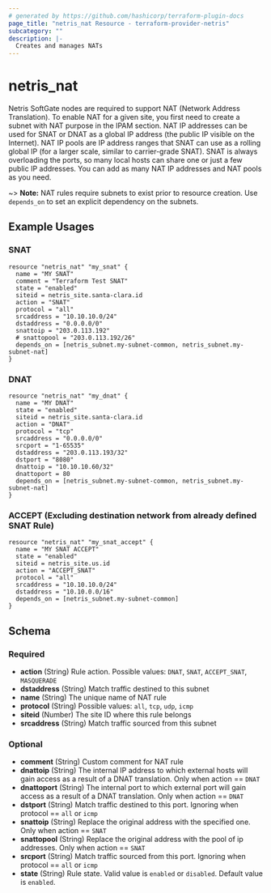 ```yaml
---
# generated by https://github.com/hashicorp/terraform-plugin-docs
page_title: "netris_nat Resource - terraform-provider-netris"
subcategory: ""
description: |-
  Creates and manages NATs
---
```


# netris_nat

Netris SoftGate nodes are required to support NAT (Network Address Translation). To enable NAT for a given site, you first need to create a subnet with NAT purpose in the IPAM section. NAT IP addresses can be used for SNAT or DNAT as a global IP address (the public IP visible on the Internet). NAT IP pools are IP address ranges that SNAT can use as a rolling global IP (for a larger scale, similar to carrier-grade SNAT). SNAT is always overloading the ports, so many local hosts can share one or just a few public IP addresses. You can add as many NAT IP addresses and NAT pools as you need.

~> **Note:** NAT rules require subnets to exist prior to resource creation. Use `depends_on` to set an explicit dependency on the subnets.


## Example Usages

### SNAT 

```hcl
resource "netris_nat" "my_snat" {
  name = "MY SNAT"
  comment = "Terraform Test SNAT"
  state = "enabled"
  siteid = netris_site.santa-clara.id
  action = "SNAT"
  protocol = "all"
  srcaddress = "10.10.10.0/24"
  dstaddress = "0.0.0.0/0"
  snattoip = "203.0.113.192"
  # snattopool = "203.0.113.192/26"
  depends_on = [netris_subnet.my-subnet-common, netris_subnet.my-subnet-nat]
}
```

### DNAT

```hcl
resource "netris_nat" "my_dnat" {
  name = "MY DNAT"
  state = "enabled"
  siteid = netris_site.santa-clara.id
  action = "DNAT"
  protocol = "tcp"
  srcaddress = "0.0.0.0/0"
  srcport = "1-65535"
  dstaddress = "203.0.113.193/32"
  dstport = "8080"
  dnattoip = "10.10.10.60/32"
  dnattoport = 80
  depends_on = [netris_subnet.my-subnet-common, netris_subnet.my-subnet-nat]
}
```

### ACCEPT (Excluding destination network from already defined SNAT Rule)

```hcl
resource "netris_nat" "my_snat_accept" {
  name = "MY SNAT ACCEPT"
  state = "enabled"
  siteid = netris_site.us.id
  action = "ACCEPT_SNAT"
  protocol = "all"
  srcaddress = "10.10.10.0/24"
  dstaddress = "10.10.0.0/16"
  depends_on = [netris_subnet.my-subnet-common]
}
```

<!-- schema generated by tfplugindocs -->
## Schema

### Required

- **action** (String) Rule action. Possible values: `DNAT`, `SNAT`, `ACCEPT_SNAT`, `MASQUERADE`
- **dstaddress** (String) Match traffic destined to this subnet
- **name** (String) The unique name of NAT rule
- **protocol** (String) Possible values: `all`, `tcp`, `udp`, `icmp`
- **siteid** (Number) The site ID where this rule belongs
- **srcaddress** (String) Match traffic sourced from this subnet

### Optional

- **comment** (String) Custom comment for NAT rule
- **dnattoip** (String) The internal IP address to which external hosts will gain access as a result of a DNAT translation. Only when action == `DNAT`
- **dnattoport** (String) The internal port to which external port will gain access as a result of a DNAT translation. Only when action == `DNAT`
- **dstport** (String) Match traffic destined to this port. Ignoring when protocol == `all` or `icmp`
- **snattoip** (String) Replace the original address with the specified one. Only when action == `SNAT`
- **snattopool** (String) Replace the original address with the pool of ip addresses. Only when action == `SNAT`
- **srcport** (String) Match traffic sourced from this port. Ignoring when protocol == `all` or `icmp`
- **state** (String) Rule state. Valid value is `enabled` or `disabled`. Default value is `enabled`.


